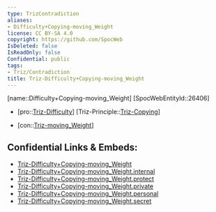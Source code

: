 ```yaml
---
type: TrizContradiction
aliases:
- Difficulty+Copying-moving_Weight
license: CC BY-SA 4.0
copyright: https://github.com/SpocWeb
IsDeleted: false
IsReadOnly: false
Confidential: public
tags: 
- Triz/Contradiction
title: Triz-Difficulty+Copying-moving_Weight
---
```

[name::Difficulty+Copying-moving_Weight]
[SpocWebEntityId::26406]
+ [pro::[Triz-Difficulty](tech/Triz/Parameter/Triz-Difficulty.md)]
[Triz-Principle::[Triz-Copying](tech/Triz/Principle/Triz-Copying.md)]
- [con::[Triz-moving_Weight](tech/Triz/Parameter/Triz-moving_Weight.md)]



## Confidential Links & Embeds: 
- [Triz-Difficulty+Copying-moving_Weight](../../../../_public/tech/Triz/Contradict/Triz-Difficulty+Copying-moving_Weight.md) 
- [Triz-Difficulty+Copying-moving_Weight.internal](../../../../_internal/tech/Triz/Contradict/Triz-Difficulty+Copying-moving_Weight.internal.md) 
- [Triz-Difficulty+Copying-moving_Weight.protect](../../../../_protect/tech/Triz/Contradict/Triz-Difficulty+Copying-moving_Weight.protect.md) 
- [Triz-Difficulty+Copying-moving_Weight.private](../../../../_private/tech/Triz/Contradict/Triz-Difficulty+Copying-moving_Weight.private.md) 
- [Triz-Difficulty+Copying-moving_Weight.personal](../../../../_personal/tech/Triz/Contradict/Triz-Difficulty+Copying-moving_Weight.personal.md) 
- [Triz-Difficulty+Copying-moving_Weight.secret](../../../../_secret/tech/Triz/Contradict/Triz-Difficulty+Copying-moving_Weight.secret.md) 
